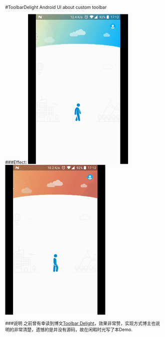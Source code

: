 #ToolbarDelight
Android UI about custom toolbar

###Effect:
![白天](./screen/day.gif "白天")
![夜晚](./screen/night.gif "夜晚")

###说明
之前曾有幸读到博文[Toolbar Delight](https://androiduipatterns.com/toolbar-delight-8c5e4500b899)，效果非常赞，实现方式博主也说明的非常清楚，遗憾的是并没有源码，故在闲暇时光写了本Demo.

